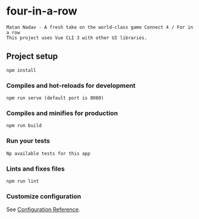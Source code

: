# four-in-a-row
	Matan Nadav - A fresh take on the world-class game Connect 4 / For in a row
	This project uses Vue CLI 3 with other UI libraries.
## Project setup
```
npm install
```

### Compiles and hot-reloads for development
```
npm run serve (default port is 8080)
```

### Compiles and minifies for production
```
npm run build
```

### Run your tests
```
Np available tests for this app
```

### Lints and fixes files
```
npm run lint
```

### Customize configuration
See [Configuration Reference](https://cli.vuejs.org/config/).
